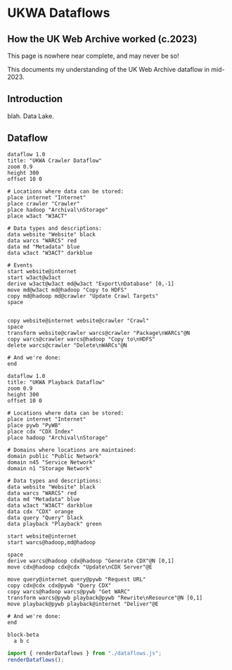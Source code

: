# UKWA Dataflows
## How the UK Web Archive worked (c.2023)

<div class="caution" label="DRAFTY CONTENT WARNING!">This page is nowhere near complete, and may never be so!</div>

This documents my understanding of the UK Web Archive dataflow in mid-2023.

## Introduction

blah. Data Lake.

## Dataflow

```dataflow
dataflow 1.0
title: "UKWA Crawler Dataflow"
zoom 0.9
height 300
offset 10 0

# Locations where data can be stored:
place internet "Internet"
place crawler "Crawler"
place hadoop "Archival\nStorage"
place w3act "W3ACT"

# Data types and descriptions:
data website "Website" black
data warcs "WARCS" red
data md "Metadata" blue
data w3act "W3ACT" darkblue

# Events
start website@internet
start w3act@w3act
derive w3act@w3act md@w3act "Export\nDatabase" [0,-1]
move md@w3act md@hadoop "Copy to HDFS"
copy md@hadoop md@crawler "Update Crawl Targets"
space


copy website@internet website@crawler "Crawl"
space
transform website@crawler warcs@crawler "Package\nWARCs"@N
copy warcs@crawler warcs@hadoop "Copy to\nHDFS"
delete warcs@crawler "Delete\nWARCs"@N

# And we're done:
end
```


```dataflow
dataflow 1.0
title: "UKWA Playback Dataflow"
zoom 0.9
height 300
offset 10 0

# Locations where data can be stored:
place internet "Internet"
place pywb "PyWB"
place cdx "CDX Index"
place hadoop "Archival\nStorage"

# Domains where locations are maintained:
domain public "Public Network"
domain n45 "Service Network"
domain n1 "Storage Network"

# Data types and descriptions:
data website "Website" black
data warcs "WARCS" red
data md "Metadata" blue
data w3act "W3ACT" darkblue
data cdx "CDX" orange
data query "Query" black
data playback "Playback" green

start website@internet
start warcs@hadoop,md@hadoop

space
derive warcs@hadoop cdx@hadoop "Generate CDX"@N [0,1]
move cdx@hadoop cdx@cdx "Update\nCDX Server"@E 

move query@internet query@pywb "Request URL"
copy cdx@cdx cdx@pywb "Query CDX" 
copy warcs@hadoop warcs@pywb "Get WARC"
transform warcs@pywb playback@pywb "Rewrite\nResource"@N [0,1]
move playback@pywb playback@internet "Deliver"@E

# And we're done:
end
```

<!-- See https://mermaid.js.org/syntax/block.html -->
```mermaid
block-beta
  a b c
```

```js
import { renderDataflows } from "./dataflows.js";
renderDataflows();
```